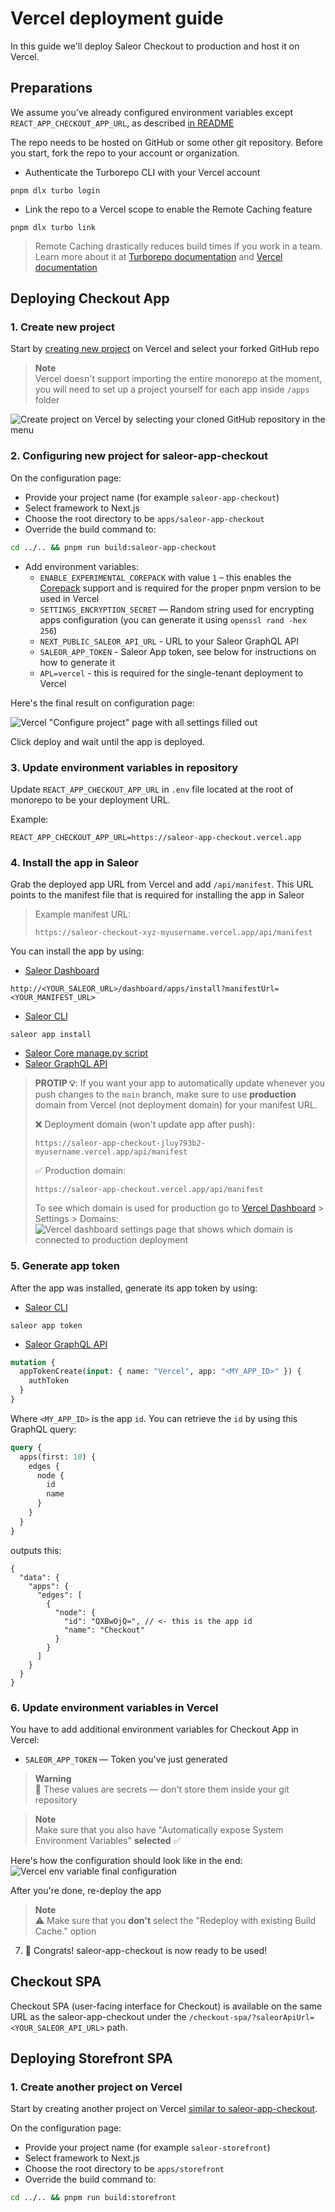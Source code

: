 # Vercel deployment guide

In this guide we'll deploy Saleor Checkout to production and host it on Vercel.

## Preparations

We assume you've already configured environment variables except `REACT_APP_CHECKOUT_APP_URL`, as described [in README](../README.md#env-variables)

The repo needs to be hosted on GitHub or some other git repository. Before you start, fork the repo to your account or organization.

- Authenticate the Turborepo CLI with your Vercel account

```
pnpm dlx turbo login
```

- Link the repo to a Vercel scope to enable the Remote Caching feature

```
pnpm dlx turbo link
```

> Remote Caching drastically reduces build times if you work in a team. Learn more about it at [Turborepo documentation](https://turborepo.org/docs/core-concepts/remote-caching) and [Vercel documentation](https://vercel.com/docs/concepts/monorepos/remote-caching)

## Deploying Checkout App

### 1. Create new project

Start by [creating new project](https://vercel.com/docs/concepts/projects/overview#creating-a-project) on Vercel and select your forked GitHub repo

> **Note**<br/>
> Vercel doesn't support importing the entire monorepo at the moment, you will need to set up a project yourself for each app inside `/apps` folder

![Create project on Vercel by selecting your cloned GitHub repository in the menu](./screenshots/setup-vercel-1.png)

### 2. Configuring new project for saleor-app-checkout

On the configuration page:

- Provide your project name (for example `saleor-app-checkout`)
- Select framework to Next.js
- Choose the root directory to be `apps/saleor-app-checkout`
- Override the build command to:

```bash
cd ../.. && pnpm run build:saleor-app-checkout
```

- Add environment variables:
  - `ENABLE_EXPERIMENTAL_COREPACK` with value `1` – this enables the [Corepack](https://vercel.com/docs/concepts/deployments/configure-a-build#corepack) support and is required for the proper pnpm version to be used in Vercel
  - `SETTINGS_ENCRYPTION_SECRET` — Random string used for encrypting apps configuration (you can generate it using `openssl rand -hex 256`)
  - `NEXT_PUBLIC_SALEOR_API_URL` - URL to your Saleor GraphQL API
  - `SALEOR_APP_TOKEN` - Saleor App token, see below for instructions on how to generate it
  - `APL=vercel` - this is required for the single-tenant deployment to Vercel

Here's the final result on configuration page:

<!-- @todo -->

![Vercel "Configure project" page with all settings filled out](./screenshots/setup-vercel-2.png)

Click deploy and wait until the app is deployed.

### 3. Update environment variables in repository

Update `REACT_APP_CHECKOUT_APP_URL` in `.env` file located at the root of monorepo to be your deployment URL.

Example:

```
REACT_APP_CHECKOUT_APP_URL=https://saleor-app-checkout.vercel.app
```

### 4. Install the app in Saleor

Grab the deployed app URL from Vercel and add `/api/manifest`. This URL points to the manifest file that is required for installing the app in Saleor

> Example manifest URL:
>
> ```
> https://saleor-checkout-xyz-myusername.vercel.app/api/manifest
> ```

You can install the app by using:

- [Saleor Dashboard](https://github.com/saleor/saleor-dashboard)

```
http://<YOUR_SALEOR_URL>/dashboard/apps/install?manifestUrl=<YOUR_MANIFEST_URL>
```

- [Saleor CLI](https://github.com/saleor/saleor-cli)

```
saleor app install
```

- [Saleor Core manage.py script](https://docs.saleor.io/docs/3.x/developer/extending/apps/installing-apps#installing-third-party-apps)
- [Saleor GraphQL API](https://docs.saleor.io/docs/3.x/developer/extending/apps/installing-apps#installation-using-graphql-api)

> **PROTIP 💡**: If you want your app to automatically update whenever you push changes to the `main` branch, make sure to use **production** domain from Vercel (not deployment domain) for your manifest URL.
>
> ❌ Deployment domain (won't update app after push):
>
> ```
> https://saleor-app-checkout-jluy793b2-myusername.vercel.app/api/manifest
> ```
>
> ✅ Production domain:
>
> ```
> https://saleor-app-checkout.vercel.app/api/manifest
> ```
>
> To see which domain is used for production go to [Vercel Dashboard](https://vercel.com) > Settings > Domains:
> ![Vercel dashboard settings page that shows which domain is connected to production deployment](./screenshots/setup-vercel-domain.png)

### 5. Generate app token

After the app was installed, generate its app token by using:

- [Saleor CLI](https://github.com/saleor/saleor-cli)

```
saleor app token
```

- [Saleor GraphQL API](https://docs.saleor.io/docs/3.x/developer/api-reference/mutations/app-token-create)

```graphql
mutation {
  appTokenCreate(input: { name: "Vercel", app: "<MY_APP_ID>" }) {
    authToken
  }
}
```

Where `<MY_APP_ID>` is the app `id`. You can retrieve the `id` by using this GraphQL query:

```graphql
query {
  apps(first: 10) {
    edges {
      node {
        id
        name
      }
    }
  }
}
```

outputs this:

```jsonc
{
  "data": {
    "apps": {
      "edges": [
        {
          "node": {
            "id": "QXBwOjQ=", // <- this is the app id
            "name": "Checkout"
          }
        }
      ]
    }
  }
}
```

### 6. Update environment variables in Vercel

You have to add additional environment variables for Checkout App in Vercel:

- `SALEOR_APP_TOKEN` — Token you've just generated

> **Warning**<br/>
> 🚨 These values are secrets — don't store them inside your git repository

> **Note**<br/>
> Make sure that you also have "Automatically expose System Environment Variables" **selected** ✅

<!-- @todo -->

Here's how the configuration should look like in the end:
![Vercel env variable final configuration](./screenshots/setup-vercel-3.png)

After you're done, re-deploy the app

> **Note**<br/>
> ⚠️ Make sure that you **don't** select the "Redeploy with existing Build Cache." option

7. 🥳 Congrats! saleor-app-checkout is now ready to be used!

## Checkout SPA

Checkout SPA (user-facing interface for Checkout) is available on the same URL as the saleor-app-checkout under the `/checkout-spa/?saleorApiUrl=<YOUR_SALEOR_API_URL>` path.

## Deploying Storefront SPA

### 1. Create another project on Vercel

Start by creating another project on Vercel [similar to saleor-app-checkout](#2-configuring-new-project-for-saleor-app-checkout).

On the configuration page:

- Provide your project name (for example `saleor-storefront`)
- Select framework to Next.js
- Choose the root directory to be `apps/storefront`
- Override the build command to:

```bash
cd ../.. && pnpm run build:storefront
```
